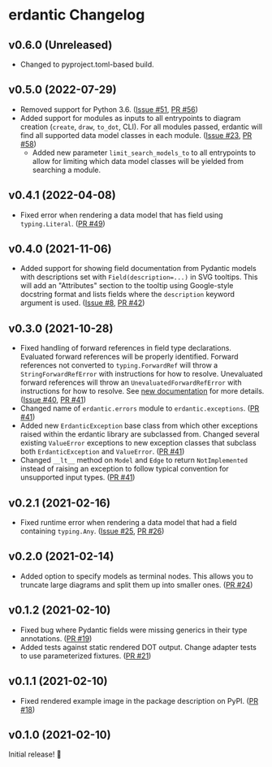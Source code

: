 # erdantic Changelog

## v0.6.0 (Unreleased)

- Changed to pyproject.toml-based build.

## v0.5.0 (2022-07-29)

- Removed support for Python 3.6. ([Issue #51](https://github.com/drivendataorg/erdantic/issues/51), [PR #56](https://github.com/drivendataorg/erdantic/pull/56))
- Added support for modules as inputs to all entrypoints to diagram creation (`create`, `draw`, `to_dot`, CLI). For all modules passed, erdantic will find all supported data model classes in each module. ([Issue #23](https://github.com/drivendataorg/erdantic/issues/23), [PR #58](https://github.com/drivendataorg/erdantic/pull/58))
    - Added new parameter `limit_search_models_to` to all entrypoints to allow for limiting which data model classes will be yielded from searching a module.


## v0.4.1 (2022-04-08)

- Fixed error when rendering a data model that has field using `typing.Literal`. ([PR #49](https://github.com/drivendataorg/erdantic/pull/49))

## v0.4.0 (2021-11-06)

- Added support for showing field documentation from Pydantic models with descriptions set with `Field(description=...)` in SVG tooltips. This will add an "Attributes" section to the tooltip using Google-style docstring format and lists fields where the `description` keyword argument is used. ([Issue #8](https://github.com/drivendataorg/erdantic/issues/8#issuecomment-958905131), [PR #42](https://github.com/drivendataorg/erdantic/pull/42))

## v0.3.0 (2021-10-28)

- Fixed handling of forward references in field type declarations. Evaluated forward references will be properly identified. Forward references not converted to `typing.ForwardRef` will throw a `StringForwardRefError` with instructions for how to resolve. Unevaluated forward references will throw an `UnevaluatedForwardRefError` with instructions for how to resolve. See [new documentation](https://erdantic.drivendata.org/stable/forward-references/) for more details. ([Issue #40](https://github.com/drivendataorg/erdantic/issues/40), [PR #41](https://github.com/drivendataorg/erdantic/pull/41))
- Changed name of `erdantic.errors` module to `erdantic.exceptions`. ([PR #41](https://github.com/drivendataorg/erdantic/issues/41))
- Added new `ErdanticException` base class from which other exceptions raised within the erdantic library are subclassed from. Changed several existing `ValueError` exceptions to new exception classes that subclass both `ErdanticException` and `ValueError`. ([PR #41](https://github.com/drivendataorg/erdantic/issues/41))
- Changed `__lt__` method on `Model` and `Edge` to return `NotImplemented` instead of raising an exception to follow typical convention for unsupported input types. ([PR #41](https://github.com/drivendataorg/erdantic/issues/41))

## v0.2.1 (2021-02-16)

- Fixed runtime error when rendering a data model that had a field containing `typing.Any`. ([Issue #25](https://github.com/drivendataorg/erdantic/issues/25), [PR #26](https://github.com/drivendataorg/erdantic/issues/26))

## v0.2.0 (2021-02-14)

- Added option to specify models as terminal nodes. This allows you to truncate large diagrams and split them up into smaller ones. ([PR #24](https://github.com/drivendataorg/erdantic/pull/24))

## v0.1.2 (2021-02-10)

- Fixed bug where Pydantic fields were missing generics in their type annotations. ([PR #19](https://github.com/drivendataorg/erdantic/pull/19))
- Added tests against static rendered DOT output. Change adapter tests to use parameterized fixtures. ([PR #21](https://github.com/drivendataorg/erdantic/pull/21))

## v0.1.1 (2021-02-10)

- Fixed rendered example image in the package description on PyPI. ([PR #18](https://github.com/drivendataorg/erdantic/pull/18))

## v0.1.0 (2021-02-10)

Initial release! 🎉
